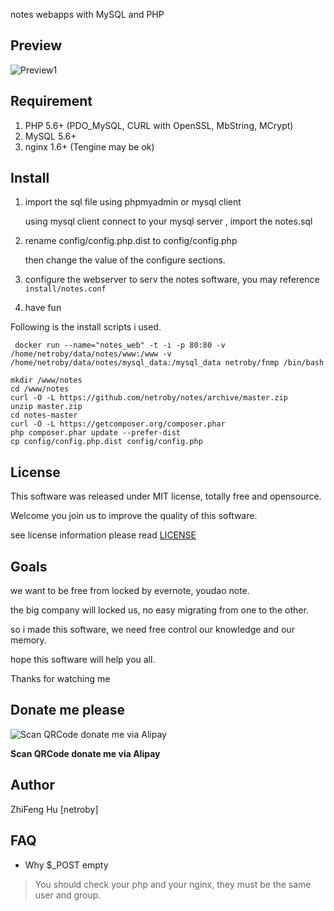notes webapps with MySQL and PHP

## Preview 

![Preview1](http://netroby.github.io/notes/public/static/images/preview1.png "Preview1")


## Requirement 

1. PHP 5.6+ (PDO_MySQL, CURL with OpenSSL, MbString, MCrypt)
2. MySQL 5.6+
3. nginx 1.6+ (Tengine may be ok)

## Install 

1. import the sql file using phpmyadmin or mysql client


    using mysql client connect to your mysql server , import the notes.sql


2. rename config/config.php.dist to config/config.php


   then change the value of the configure sections.


3. configure the webserver to serv the notes software, you may reference `install/notes.conf`


4. have fun



Following is the install scripts i used.

```
 docker run --name="notes_web" -t -i -p 80:80 -v /home/netroby/data/notes/www:/www -v /home/netroby/data/notes/mysql_data:/mysql_data netroby/fnmp /bin/bash

mkdir /www/notes
cd /www/notes
curl -O -L https://github.com/netroby/notes/archive/master.zip
unzip master.zip
cd notes-master
curl -O -L https://getcomposer.org/composer.phar
php composer.phar update --prefer-dist
cp config/config.php.dist config/config.php
```


## License 

This software was released under MIT license, totally free and opensource.

Welcome you join us to improve the quality of this software.

see license information please read [LICENSE](LICENSE)


## Goals 

we want to be free from locked by evernote, youdao note.

the big company will locked us, no easy migrating from one to the other.

so i made this software, we need free control our knowledge and our memory.

hope this software will help you all.

Thanks for watching me



## Donate me please

![Scan QRCode donate me via Alipay](https://www.netroby.com/assets/images/alipayme.jpg)

**Scan QRCode donate me via Alipay**


## Author 

ZhiFeng Hu [netroby]

## FAQ

* Why $_POST empty

> You should check your php and your nginx, they must be the same user and group.
